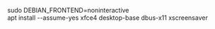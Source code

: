 sudo DEBIAN_FRONTEND=noninteractive \
apt install --assume-yes xfce4 desktop-base dbus-x11 xscreensaver
